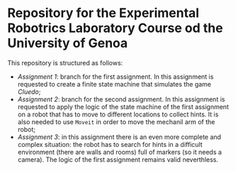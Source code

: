 # Repository for the Experimental Robotrics Laboratory Course od the University of Genoa
This repository is structured as follows:
* *Assignment 1*: branch for the first assignment. In this assignment is requested to create a finite state machine that simulates the game *Cluedo*;
* *Assignment 2*: branch for the second assignment. In this assignment is requested to apply the logic of the state machine of the first assignment on a robot that has to move to different locations to collect hints. It is also needed to use `Moveit` in order to move the mechanil arm of the robot;
* *Assignment 3*: in this assignment there is an even more complete and complex situation: the robot has to search for hints in a difficult environment (there are walls and rooms) full of markers (so it needs a camera). The logic of the first assignment remains valid neverthless. 
